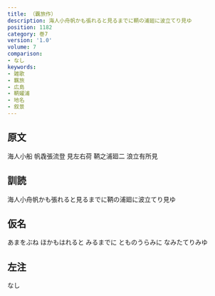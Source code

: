 ```yaml
---
title: （覊旅作）
description: 海人小舟帆かも張れると見るまでに鞆の浦廻に波立てり見ゆ
position: 1182
category: 巻7
version: '1.0'
volume: 7
comparison:
- なし
keywords:
- 雑歌
- 羈旅
- 広島
- 鞆嬥浦
- 地名
- 叙景
---
```


## 原文

海人小船 帆毳張流登 見左右荷 鞆之浦廻二 浪立有所見

## 訓読

海人小舟帆かも張れると見るまでに鞆の浦廻に波立てり見ゆ

## 仮名

あまをぶね ほかもはれると みるまでに とものうらみに なみたてりみゆ

## 左注

なし
